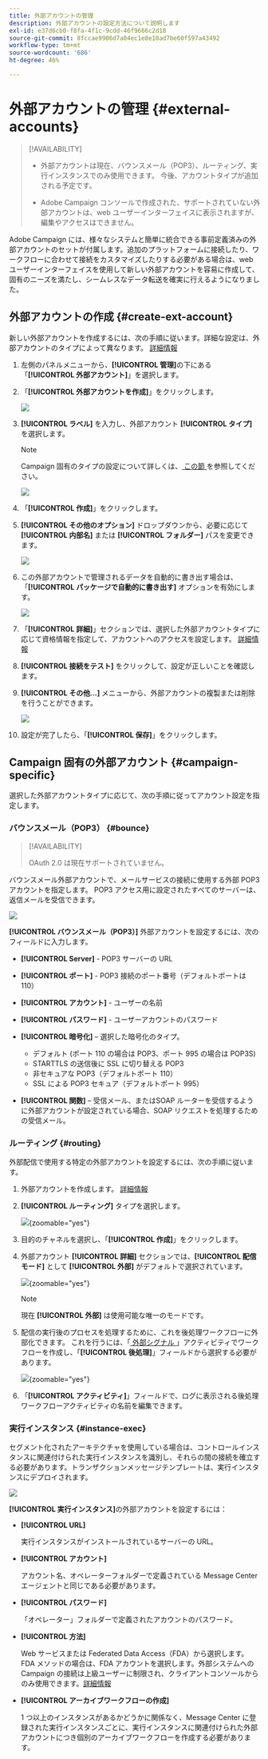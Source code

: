 ```yaml
---
title: 外部アカウントの管理
description: 外部アカウントの設定方法について説明します
exl-id: e37d6cb0-f8fa-4f1c-9cdd-46f9666c2d18
source-git-commit: 8fccae9906d7a04ec1e8e10ad7be60f597a43492
workflow-type: tm+mt
source-wordcount: '686'
ht-degree: 46%

---
```


# 外部アカウントの管理 {#external-accounts}

>[!AVAILABILITY]
>
>* 外部アカウントは現在、バウンスメール（POP3）、ルーティング、実行インスタンスでのみ使用できます。 今後、アカウントタイプが追加される予定です。
>
>* Adobe Campaign コンソールで作成された、サポートされていない外部アカウントは、web ユーザーインターフェイスに表示されますが、編集やアクセスはできません。

Adobe Campaign には、様々なシステムと簡単に統合できる事前定義済みの外部アカウントのセットが付属します。追加のプラットフォームに接続したり、ワークフローに合わせて接続をカスタマイズしたりする必要がある場合は、web ユーザーインターフェイスを使用して新しい外部アカウントを容易に作成して、固有のニーズを満たし、シームレスなデータ転送を確実に行えるようになりました。

## 外部アカウントの作成 {#create-ext-account}

新しい外部アカウントを作成するには、次の手順に従います。詳細な設定は、外部アカウントのタイプによって異なります。 [詳細情報](#campaign-specific)

1. 左側のパネルメニューから、**[!UICONTROL 管理]**&#x200B;の下にある「**[!UICONTROL 外部アカウント]**」を選択します。

1. 「**[!UICONTROL 外部アカウントを作成]**」をクリックします。

   ![](assets/external_account_create_1.png)

1. **[!UICONTROL ラベル]** を入力し、外部アカウント **[!UICONTROL タイプ]** を選択します。

   >[!NOTE]
   >
   >Campaign 固有のタイプの設定について詳しくは、[ この節 ](#campaign-specific) を参照してください。

   ![](assets/external_account_create_2.png)

1. 「**[!UICONTROL 作成]**」をクリックします。

1. **[!UICONTROL その他のオプション]** ドロップダウンから、必要に応じて **[!UICONTROL 内部名]** または **[!UICONTROL フォルダー]** パスを変更できます。

   ![](assets/external_account_create_3.png)

1. この外部アカウントで管理されるデータを自動的に書き出す場合は、「**[!UICONTROL パッケージで自動的に書き出す]** オプションを有効にします。<!--Exported where??-->

   ![](assets/external_account_create_exported.png)

1. 「**[!UICONTROL 詳細]**」セクションでは、選択した外部アカウントタイプに応じて資格情報を指定して、アカウントへのアクセスを設定します。 [詳細情報](#bounce)

1. **[!UICONTROL 接続をテスト]** をクリックして、設定が正しいことを確認します。

1. **[!UICONTROL その他…]** メニューから、外部アカウントの複製または削除を行うことができます。

   ![](assets/external_account_create_4.png)

1. 設定が完了したら、「**[!UICONTROL 保存]**」をクリックします。

## Campaign 固有の外部アカウント {#campaign-specific}

選択した外部アカウントタイプに応じて、次の手順に従ってアカウント設定を指定します。

### バウンスメール（POP3） {#bounce}

>[!AVAILABILITY]
>
> OAuth 2.0 は現在サポートされていません。

バウンスメール外部アカウントで、メールサービスの接続に使用する外部 POP3 アカウントを指定します。 POP3 アクセス用に設定されたすべてのサーバーは、返信メールを受信できます。

![](assets/external_account_bounce.png)

**[!UICONTROL バウンスメール（POP3）]** 外部アカウントを設定するには、次のフィールドに入力します。

* **[!UICONTROL Server]** - POP3 サーバーの URL

* **[!UICONTROL ポート]** - POP3 接続のポート番号（デフォルトポートは 110）

* **[!UICONTROL アカウント]** - ユーザーの名前

* **[!UICONTROL パスワード]** - ユーザーアカウントのパスワード

* **[!UICONTROL 暗号化]** – 選択した暗号化のタイプ。

   * デフォルト (ポート 110 の場合は POP3、ポート 995 の場合は POP3S)
   * STARTTLS の送信後に SSL に切り替える POP3
   * 非セキュアな POP3（デフォルトポート 110）
   * SSL による POP3 セキュア（デフォルトポート 995）

* **[!UICONTROL 関数]** – 受信メール、またはSOAP ルーターを受信するように外部アカウントが設定されている場合、SOAP リクエストを処理するための受信メール。

### ルーティング {#routing}

外部配信で使用する特定の外部アカウントを設定するには、次の手順に従います。

1. 外部アカウントを作成します。 [詳細情報](../administration/external-account.md#create-ext-account)

1. **[!UICONTROL ルーティング]** タイプを選択します。

   ![](assets/external-account-routing.png){zoomable="yes"}

1. 目的のチャネルを選択し、「**[!UICONTROL 作成]**」をクリックします。

1. 外部アカウント **[!UICONTROL 詳細]** セクションでは、**[!UICONTROL 配信モード]** として **[!UICONTROL 外部]** がデフォルトで選択されています。

   ![](assets/external-account-delivery-mode.png){zoomable="yes"}

   >[!NOTE]
   >
   >現在 **[!UICONTROL 外部]** は使用可能な唯一のモードです。

1. 配信の実行後のプロセスを処理するために、これを後処理ワークフローに外部化できます。 これを行うには、「[ 外部シグナル ](../workflows/activities/external-signal.md)」アクティビティでワークフローを作成し、「**[!UICONTROL 後処理]**」フィールドから選択する必要があります。

   ![](assets/external-account-post-processing.png){zoomable="yes"}

1. 「**[!UICONTROL アクティビティ]**」フィールドで、ログに表示される後処理ワークフローアクティビティの名前を編集できます。<!--you can edit the name of the activity that will be created if you add an external or bulk delivery to a workflow-->


### 実行インスタンス {#instance-exec}

セグメント化されたアーキテクチャを使用している場合は、コントロールインスタンスに関連付けられた実行インスタンスを識別し、それらの間の接続を確立する必要があります。トランザクションメッセージテンプレートは、実行インスタンスにデプロイされます。

![](assets/external_account_exec.png)

**[!UICONTROL 実行インスタンス]**&#x200B;の外部アカウントを設定するには：

* **[!UICONTROL URL]**

  実行インスタンスがインストールされているサーバーの URL。

* **[!UICONTROL アカウント]**

  アカウント名、オペレーターフォルダーで定義されている Message Center エージェントと同じである必要があります。

* **[!UICONTROL パスワード]**

  「オペレーター」フォルダーで定義されたアカウントのパスワード。

* **[!UICONTROL 方法]**

  Web サービスまたは Federated Data Access（FDA）から選択します。
FDA メソッドの場合は、FDA アカウントを選択します。外部システムへの Campaign の接続は上級ユーザーに制限され、クライアントコンソールからのみ使用できます。[詳細情報](https://experienceleague.adobe.com/ja/docs/campaign/campaign-v8/connect/fda#_blank)

* **[!UICONTROL アーカイブワークフローの作成]**

  1 つ以上のインスタンスがあるかどうかに関係なく、Message Center に登録された実行インスタンスごとに、実行インスタンスに関連付けられた外部アカウントにつき個別のアーカイブワークフローを作成する必要があります。
